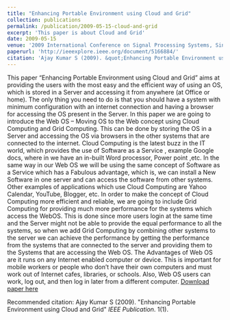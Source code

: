 ```yaml
---
title: "Enhancing Portable Environment using Cloud and Grid"
collection: publications
permalink: /publication/2009-05-15-cloud-and-grid
excerpt: 'This paper is about Cloud and Grid'
date: 2009-05-15
venue: '2009 International Conference on Signal Processing Systems, Singapore.'
paperurl: 'http://ieeexplore.ieee.org/document/5166884/'
citation: 'Ajay Kumar S (2009). &quot;Enhancing Portable Environment using Cloud and Grid&quot; <i>IEEE Publication</i>. 1(1).'
---
```

This paper “Enhancing Portable Environment using Cloud and Grid” aims at providing the users with the most easy and the efficient way of using an OS, which is stored in a Server and accessing it from anywhere (at Office or home). The only thing you need to do is that you should have a system with minimum configuration with an internet connection and having a browser for accessing the OS present in the Server. In this paper we are going to introduce the Web OS – Moving OS to the Web concept using Cloud Computing and Grid Computing. This can be done by storing the OS in a Server and accessing the OS via browsers in the other systems that are connected to the internet.      Cloud Computing is the latest buzz in the IT world, which provides the use of Software as a Service , example Google docs, where in we have an in-built Word processor, Power point ,etc. In the same way in our Web OS we will be using the same concept of Software as a Service which has a Fabulous advantage, which is, we can install a New Software in one server and can access the software from other systems. Other examples of applications which use Cloud Computing are Yahoo Calendar, YouTube, Blogger, etc.      In order to make the concept of Cloud Computing more efficient and reliable, we are going to include Grid Computing for providing much more performance for the systems which access the WebOS. This is done since more users login at the same time and the Server might not be able to provide the equal performance to all the systems, so when we add Grid Computing by combining other systems to the server we can achieve the performance by getting the performance from the systems that are connected to the server and providing them to the Systems that are accessing the Web OS.      The Advantages of Web OS are it runs on any Internet enabled computer or device. This is important for mobile workers or people who don’t have their own computers and must work out of Internet cafes, libraries, or schools. Also, Web OS users can work, log out, and then log in later from a different computer.
[Download paper here](http://ieeexplore.ieee.org/document/5166884/)

Recommended citation: Ajay Kumar S (2009). "Enhancing Portable Environment using Cloud and Grid" <i>IEEE Publication</i>. 1(1).